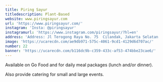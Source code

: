 ```yaml
---
title: Piring Sayur
titledescription: Plant-Based
website: www.piringsayur.com
url: 'https://www.piringsayur.com/'
instagram: 'Insta: @piringsayur'
instagramurl: 'https://www.instagram.com/piringsayur/?hl=en'
address: 'Address: Jl Terogong Raya No. 75  Cilandak, Jakarta Selatan  ​'
image: 'https://ucarecdn.com/ae9db971-575c-4061-9cd1-4129d6d707ac/'
number: 22
banner: 'https://ucarecdn.com/b116dc9b-c359-433c-af53-474bbe23cae6/'
---
```

Available on Go Food and for daily meal packages (lunch and/or dinner). 

Also provide catering for small and large events.
